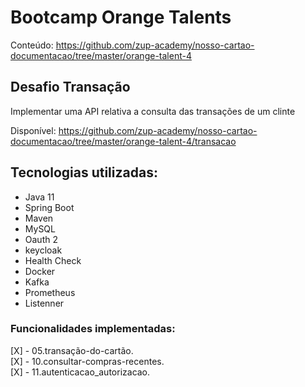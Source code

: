 # Bootcamp Orange Talents 

Conteúdo: https://github.com/zup-academy/nosso-cartao-documentacao/tree/master/orange-talent-4

## Desafio Transação  

Implementar uma API relativa a consulta das transações de um clinte

Disponível: https://github.com/zup-academy/nosso-cartao-documentacao/tree/master/orange-talent-4/transacao  

## Tecnologias utilizadas:
- Java 11
- Spring Boot 
- Maven
- MySQL
- Oauth 2
- keycloak
- Health Check
- Docker
- Kafka
- Prometheus
- Listenner


### Funcionalidades implementadas:   
[X] - 05.transação-do-cartão.   
[X] - 10.consultar-compras-recentes.  
[X] - 11.autenticacao_autorizacao.  
